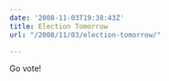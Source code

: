 ```yaml
---
date: '2008-11-03T19:38:43Z'
title: Election Tomorrow
url: "/2008/11/03/election-tomorrow/"

---
```

<p>Go vote!</p>
